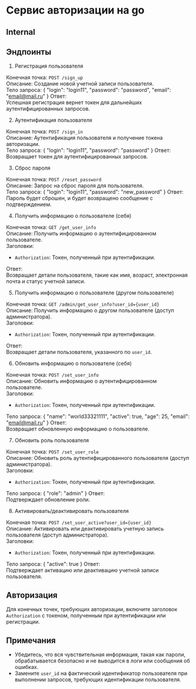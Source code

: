 # Сервис авторизации на go



## Internal

## Эндпоинты

1. Регистрация пользователя

Конечная точка: `POST /sign_up`  
Описание: Создание новой учетной записи пользователя.  
Тело запроса:
{
"login": "login11",
"password": "password",
"email": "email@mail.ru"
}
Ответ:  
Успешная регистрация вернет токен для дальнейших аутентифицированных запросов.

2. Аутентификация пользователя

Конечная точка: `POST /sign_in`  
Описание: Аутентификация пользователя и получение токена авторизации.  
Тело запроса:
{
"login": "login11",
"password": "password"
}
Ответ:  
Возвращает токен для аутентифицированных запросов.

3. Сброс пароля

Конечная точка: `POST /reset_password`  
Описание: Запрос на сброс пароля для пользователя.  
Тело запроса:
{
"login": "login11",
"password": "new_password"
}
Ответ:  
Пароль будет сброшен, и будет возвращено сообщение с подтверждением.

4. Получить информацию о пользователе (себя)

Конечная точка: `GET /get_user_info`  
Описание: Получить информацию о аутентифицированном пользователе.  
Заголовки:
- `Authorization`: Токен, полученный при аутентификации.

Ответ:  
Возвращает детали пользователя, такие как имя, возраст, электронная почта и статус учетной записи.

5. Получить информацию о пользователе (другом пользователе)

Конечная точка: `GET /admin/get_user_info?user_id={user_id}`  
Описание: Получить информацию о другом пользователе (доступ администратора).  
Заголовки:
- `Authorization`: Токен, полученный при аутентификации.

Ответ:  
Возвращает детали пользователя, указанного по `user_id`.

6. Обновить информацию о пользователе (себя)

Конечная точка: `POST /set_user_info`  
Описание: Обновить информацию о аутентифицированном пользователе.  
Заголовки:
- `Authorization`: Токен, полученный при аутентификации.

Тело запроса:
{
"name": "world33321111",
"active": true,
"age": 25,
"email": "email@mail.ru"
}
Ответ:  
Возвращает обновленную информацию о пользователе.

7. Обновить роль пользователя

Конечная точка: `POST /set_user_role`  
Описание: Обновить роль аутентифицированного пользователя (доступ администратора).  
Заголовки:
- `Authorization`: Токен, полученный при аутентификации.

Тело запроса:
{
"role": "admin"
}
Ответ:  
Подтверждает обновление роли.

8. Активировать/деактивировать пользователя

Конечная точка: `POST /set_user_active?user_id={user_id}`  
Описание: Активировать или деактивировать учетную запись пользователя (доступ администратора).  
Заголовки:
- `Authorization`: Токен, полученный при аутентификации.

Тело запроса:
{
"active": true
}
Ответ:  
Подтверждает активацию или деактивацию учетной записи пользователя.

## Авторизация

Для конечных точек, требующих авторизации, включите заголовок `Authorization` с токеном, полученным при аутентификации или регистрации.

## Примечания

- Убедитесь, что вся чувствительная информация, такая как пароли, обрабатывается безопасно и не выводится в логи или сообщения об ошибках.
- Замените `user_id` на фактический идентификатор пользователя при выполнении запросов, требующих идентификации пользователя.